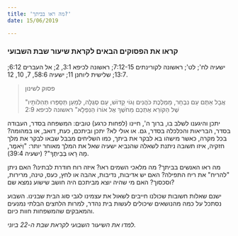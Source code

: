 ```yaml
---
title: 'מה ראו בביתך?'
date: 15/06/2019

---
```


### קראו את הפסוקים הבאים לקראת שיעור שבת השבועי
ישעיה לח'; לט'; ראשונה לקורינתים 7:12-15; ראשונה לכיפא 3:1, 2; אל העברים 6:12; 13:7;  שלישית ליוחנן 11; ישעיה 58:6, 7, 10, 12.

> <p>פסוק לשינון</p>
> "אֲבָל אַתֶּם עַם נִבְחָר, מַמְלֶכֶת כֹּהֲנִים וְגוֹי קָדוֹשׁ, עַם סְגֻלָּה, לְמַעַן תְּסַפְּרוּ תְּהִלּוֹתָיו שֶׁל הַקּוֹרֵא אֶתְכֶם מֵחֹשֶׁךְ אֶל אוֹרוֹ הַנִּפְלָא" ראשונה לכיפא 2:9

יתכן והיגענו לשלב בו, ברוך ה', חיינו (לפחות כרגע) טובים: המשפחה בסדר, העבודה בסדר, הבריאות והכלכלה בסדר, גם. או אולי לא? יתכן וביתכם, כעת, דואב, או במהומה? בכל מקרה, כאשר מישהו בא לבקר את ביתך, כמו השליחים מבבל שבאו לבקר את מלך חזקיה, איזו תשובה ניתנת לשאלה שהנביא ישעיה שאל את המלך מאוחר יותר: "וַיֹּאמֶר, מָה רָאוּ בְּבֵיתֶךָ"? (ישעיה 39:4).

מה ראו האנשים בביתך? מה מלאכי השמים ראו? איזה רוח חודרת לבתינו? האם ניתן "להריח" את ריח התפילה? האם יש אדיבות, נדיבות, אהבה או לחץ, כעס, טינה, מרירות, וסכסוך? האם מי שהיה יוצא מביתכם היה חושב שישוע נמצא שם?

ישנם שאלות חשובות שכולנו חייבים לשאול את עצמינו לגבי סוג הבית שבנינו. השבוע נסתכל על כמה מהנושאים שיכולים לעשות בית נהדר, למרות הלחצים הבלתי נמנעים והמאבקים שהמשפחות חוות כיום.

_למדו את השיעור השבועי לקראת שבת ה-22 ביוני._